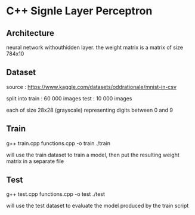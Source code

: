# C++ Signle Layer Perceptron

## Architecture
neural network withouthidden layer. the weight matrix is a matrix of size 784x10


## Dataset
source : https://www.kaggle.com/datasets/oddrationale/mnist-in-csv

split into 
	train : 60 000 images 
	test : 10 000 images

each of size 28x28 (grayscale)
representing digits between 0 and 9

## Train

g++ train.cpp functions.cpp -o train
./train

will use the train dataset to train a model, then put the resulting weight matrix in a separate file

## Test

g++ test.cpp functions.cpp -o test
./test

will use the test dataset to evaluate the model produced by the train script
